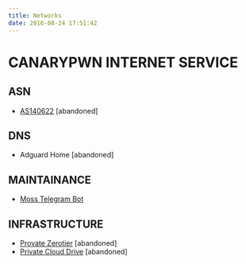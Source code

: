```yaml
---
title: Networks
date: 2016-08-24 17:51:42
---
```


# CANARYPWN  INTERNET SERVICE

## ASN
- [AS140622](https://bgp.he.net/AS140622) [abandoned]
## DNS
- Adguard Home [abandoned]
## MAINTAINANCE
- [Moss Telegram Bot](https://t.me/stanford_moss_cn_bot) 
## INFRASTRUCTURE
- [Provate Zerotier](zerotier.aaaab3n.moe) [abandoned]
- [Private Cloud Drive](cloud.aaaab3n.moe) [abandoned]